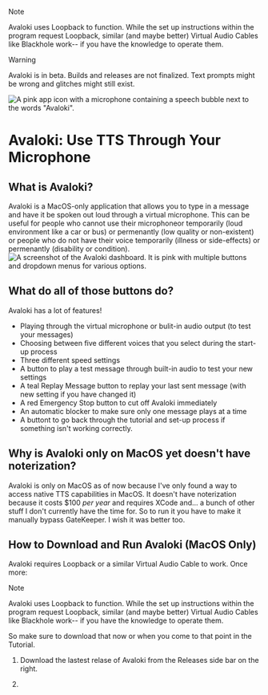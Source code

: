 > [!NOTE]
> Avaloki uses Loopback to function. While the set up instructions within the program request Loopback, similar (and maybe better) Virtual Audio Cables like Blackhole work-- if you have the knowledge to operate them.

> [!WARNING]
> Avaloki is in beta. Builds and releases are not finalized. Text prompts might be wrong and glitches might still exist.

![A pink app icon with a microphone containing a speech bubble next to the words "Avaloki".](https://github.com/user-attachments/assets/ea7706fb-7c73-4a55-8af1-6ef2a0e4ba17)

# Avaloki: Use TTS Through Your Microphone

## What is Avaloki?

Avaloki is a MacOS-only application that allows you to type in a message and have it be spoken out loud through a virtual microphone. This can be useful for people who cannot use their microphoneor temporarily (loud environment like a car or bus) or permenantly (low quality or non-existent) or people who do not have their voice temporarily (illness or side-effects) or permenantly (disability or condition).  
![A screenshot of the Avaloki dashboard. It is pink with multiple buttons and dropdown menus for various options.](https://github.com/user-attachments/assets/7731fa8f-a9e4-429e-8c0a-97d90b5e4324)

## What do all of those buttons do?

Avaloki has a lot of features!

- Playing through the virtual microphone or bulit-in audio output (to test your messages)
- Choosing between five different voices that you select during the start-up process
- Three different speed settings
- A button to play a test message through built-in audio to test your new settings
- A teal Replay Message button to replay your last sent message (with new setting if you have changed it)
- A red Emergency Stop button to cut off Avaloki immediately
- An automatic blocker to make sure only one message plays at a time
- A buttont to go back through the tutorial and set-up process if something isn't working correctly.

## Why is Avaloki only on MacOS yet doesn't have noterization?

Avaloki is only on MacOS as of now because I've only found a way to access native TTS capabilities in MacOS. It doesn't have noterization because it costs $100 _per year_ and requires XCode and... a bunch of other stuff I don't currently have the time for. So to run it you have to make it manually bypass GateKeeper. I wish it was better too.

## How to Download and Run Avaloki (MacOS Only)

Avaloki requires Loopback or a similar Virtual Audio Cable to work. Once more:

> [!NOTE]
> Avaloki uses Loopback to function. While the set up instructions within the program request Loopback, similar (and maybe better) Virtual Audio Cables like Blackhole work-- if you have the knowledge to operate them.

So make sure to download that now or when you come to that point in the Tutorial.

1. Download the lastest relase of Avaloki from the Releases side bar on the right.

2. 



